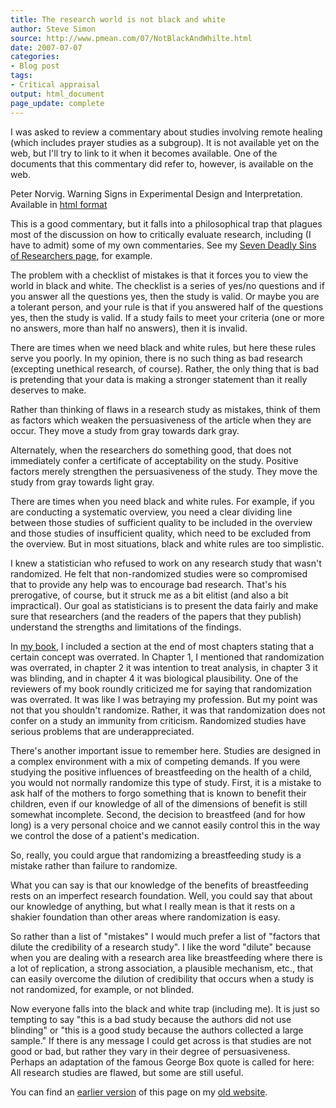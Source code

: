 ```yaml
---
title: The research world is not black and white
author: Steve Simon
source: http://www.pmean.com/07/NotBlackAndWhilte.html
date: 2007-07-07
categories:
- Blog post
tags:
- Critical appraisal
output: html_document
page_update: complete
---
```


I was asked to review a commentary about studies involving remote healing (which includes prayer studies as a subgroup). It is not available yet on the web, but I'll try to link to it when it becomes available. One of the documents that this commentary did refer to, however, is available on the web.

Peter Norvig. Warning Signs in Experimental Design and Interpretation. Available in [html format][nor1]

This is a good commentary, but it falls into a philosophical trap that plagues most of the discussion on how to critically evaluate research, including (I have to admit) some of my own commentaries. See my [Seven Deadly Sins of Researchers page][sim3], for example.

The problem with a checklist of mistakes is that it forces you to view the world in black and white. The checklist is a series of yes/no questions and if you answer all the questions yes, then the study is valid. Or maybe you are a tolerant person, and your rule is that if you answered half of the questions yes, then the study is valid. If a study fails to meet your criteria (one or more no answers, more than half no answers), then it is invalid.

There are times when we need black and white rules, but here these rules serve you poorly. In my opinion, there is no such thing as bad research (excepting unethical research, of course). Rather, the only thing that is bad is pretending that your data is making a stronger statement than it really deserves to make.

Rather than thinking of flaws in a research study as mistakes, think of them as factors which weaken the persuasiveness of the article when they are occur. They move a study from gray towards dark gray.

Alternately, when the researchers do something good, that does not immediately confer a certificate of acceptability on the study. Positive factors merely strengthen the persuasiveness of the study. They move the study from gray towards light gray.

There are times when you need black and white rules. For example, if you are conducting a systematic overview, you need a clear dividing line between those studies of sufficient quality to be included in the overview and those studies of insufficient quality, which need to be excluded from the overview. But in most situations, black and white rules are too simplistic.

I knew a statistician who refused to work on any research study that wasn't randomized. He felt that non-randomized studies were so compromised that to provide any help was to encourage bad research. That's his prerogative, of course, but it struck me as a bit elitist (and also a bit impractical). Our goal as statisticians is to present the data fairly and make sure that researchers (and the readers of the papers that they publish) understand the strengths and limitations of the findings.

In [my book][sim4], I included a section at the end of most chapters stating that a certain concept was overrated. In Chapter 1, I mentioned that randomization was overrated, in chapter 2 it was intention to treat analysis, in chapter 3 it was blinding, and in chapter 4 it was biological plausibility. One of the reviewers of my book roundly criticized me for saying that randomization was overrated. It was like I was betraying my profession. But my point was not that you shouldn't randomize. Rather, it was that randomization does not confer on a study an immunity from criticism. Randomized studies have serious problems that are underappreciated.

There's another important issue to remember here. Studies are designed in a complex environment with a mix of competing demands. If you were studying the positive influences of breastfeeding on the health of a child, you would not normally randomize this type of study. First, it is a mistake to ask half of the mothers to forgo something that is known to benefit their children, even if our knowledge of all of the dimensions of benefit is still somewhat incomplete. Second, the decision to breastfeed (and for how long) is a very personal choice and we cannot easily control this in the way we control the dose of a patient's medication.

So, really, you could argue that randomizing a breastfeeding study is a mistake rather than failure to randomize.

What you can say is that our knowledge of the benefits of breastfeeding rests on an imperfect research foundation. Well, you could say that about our knowledge of anything, but what I really mean is that it rests on a shakier foundation than other areas where randomization is easy.

So rather than a list of "mistakes" I would much prefer a list of "factors that dilute the credibility of a research study". I like the word "dilute" because when you are dealing with a research area like breastfeeding where there is a lot of replication, a strong association, a plausible mechanism, etc., that can easily overcome the dilution of credibility that occurs when a study is not randomized, for example, or not blinded.

Now everyone falls into the black and white trap (including me). It is just so tempting to say "this is a bad study because the authors did not use blinding" or "this is a good study because the authors collected a large sample." If there is any message I could get across is that studies are not good or bad, but rather they vary in their degree of persuasiveness. Perhaps an adaptation of the famous George Box quote is called for here: All research studies are flawed, but some are still useful.

You can find an [earlier version][sim1] of this page on my [old website][sim2].

[sim1]: http://www.pmean.com/07/NotBlackAndWhilte.html
[sim2]: http://www.pmean.com
[sim3]: http://www.pmean.com/07/SevenSins.html
[sim4]: http://www.pmean.com/Evidence.html
[nor1]: http://norvig.com/experiment-design.html

